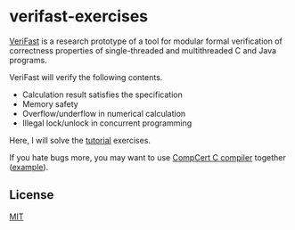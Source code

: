# verifast-exercises

[VeriFast](https://github.com/verifast/verifast) is a research prototype of a tool for modular formal verification of correctness properties of single-threaded and multithreaded C and Java programs.

VeriFast will verify the following contents.

- Calculation result satisfies the specification
- Memory safety
- Overflow/underflow in numerical calculation
- Illegal lock/unlock in concurrent programming

Here, I will solve the [tutorial](http://people.cs.kuleuven.be/~bart.jacobs/verifast/tutorial.pdf) exercises.

If you hate bugs more, you may want to use [CompCert C compiler](http://compcert.inria.fr) together ([example](/examples/bank-account)).

## License

[MIT](LICENSE)
